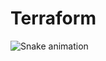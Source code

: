 # Terraform
![Snake animation](https://github.com/thepiyushmalhotra/thepiyushmalhotra/blob/output/github-contribution-grid-snake.svg)
